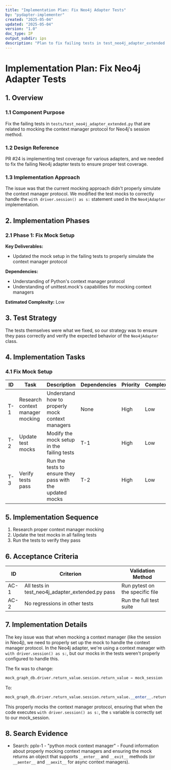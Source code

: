```yaml
---
title: "Implementation Plan: Fix Neo4j Adapter Tests"
by: "pydapter-implementer"
created: "2025-05-04"
updated: "2025-05-04"
version: "1.0"
doc_type: IP
output_subdir: ips
description: "Plan to fix failing tests in test_neo4j_adapter_extended.py"
---
```


# Implementation Plan: Fix Neo4j Adapter Tests

## 1. Overview

### 1.1 Component Purpose

Fix the failing tests in `tests/test_neo4j_adapter_extended.py` that are related to mocking the context manager protocol for Neo4j's session method.

### 1.2 Design Reference

PR #24 is implementing test coverage for various adapters, and we needed to fix the failing Neo4j adapter tests to ensure proper test coverage.

### 1.3 Implementation Approach

The issue was that the current mocking approach didn't properly simulate the context manager protocol. We modified the test mocks to correctly handle the `with driver.session() as s:` statement used in the `Neo4jAdapter` implementation.

## 2. Implementation Phases

### 2.1 Phase 1: Fix Mock Setup

**Key Deliverables:**
- Updated the mock setup in the failing tests to properly simulate the context manager protocol

**Dependencies:**
- Understanding of Python's context manager protocol
- Understanding of unittest.mock's capabilities for mocking context managers

**Estimated Complexity:** Low

## 3. Test Strategy

The tests themselves were what we fixed, so our strategy was to ensure they pass correctly and verify the expected behavior of the `Neo4jAdapter` class.

## 4. Implementation Tasks

### 4.1 Fix Mock Setup

| ID  | Task                                   | Description                                                       | Dependencies | Priority | Complexity |
| --- | -------------------------------------- | ----------------------------------------------------------------- | ------------ | -------- | ---------- |
| T-1 | Research context manager mocking       | Understand how to properly mock context managers                  | None         | High     | Low        |
| T-2 | Update test mocks                      | Modify the mock setup in the failing tests                        | T-1          | High     | Low        |
| T-3 | Verify tests pass                      | Run the tests to ensure they pass with the updated mocks          | T-2          | High     | Low        |

## 5. Implementation Sequence

1. Research proper context manager mocking
2. Update the test mocks in all failing tests
3. Run the tests to verify they pass

## 6. Acceptance Criteria

| ID   | Criterion                                                  | Validation Method                |
| ---- | ---------------------------------------------------------- | -------------------------------- |
| AC-1 | All tests in test_neo4j_adapter_extended.py pass           | Run pytest on the specific file  |
| AC-2 | No regressions in other tests                              | Run the full test suite          |

## 7. Implementation Details

The key issue was that when mocking a context manager (like the session in Neo4j), we need to properly set up the mock to handle the context manager protocol. In the Neo4j adapter, we're using a context manager with `with driver.session() as s:`, but our mocks in the tests weren't properly configured to handle this.

The fix was to change:
```python
mock_graph_db.driver.return_value.session.return_value = mock_session
```

To:
```python
mock_graph_db.driver.return_value.session.return_value.__enter__.return_value = mock_session
```

This properly mocks the context manager protocol, ensuring that when the code executes `with driver.session() as s:`, the `s` variable is correctly set to our mock_session.

## 8. Search Evidence

- Search: pplx-1 - "python mock context manager" - Found information about properly mocking context managers and ensuring the mock returns an object that supports `__enter__` and `__exit__` methods (or `__aenter__` and `__aexit__` for async context managers).